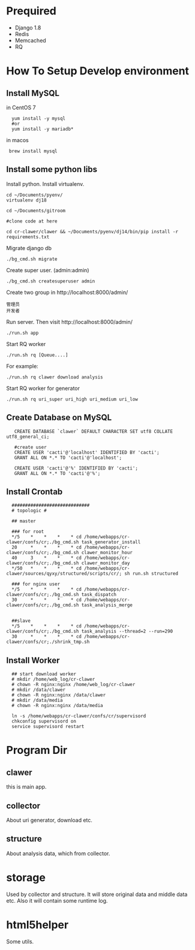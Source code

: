 # Prequired

- Django 1.8
- Redis
- Memcached
- RQ


# How To Setup Develop environment


## Install MySQL

 in CentOS 7

      yum install -y mysql
      #or
      yum install -y mariadb*

in macos

     brew install mysql


## Install some python libs

Install python. Install virtualenv.

    cd ~/Documents/pyenv/
    virtualenv dj18

    cd ~/Documents/gitroom

    #clone code at here

    cd cr-clawer/clawer && ~/Documents/pyenv/dj14/bin/pip install -r requirements.txt

Migrate django db

    ./bg_cmd.sh migrate

Create super user. (admin:admin)

    ./bg_cmd.sh createsuperuser admin


Create two group in http://localhost:8000/admin/

    管理员
    开发者

Run server. Then visit http://localhost:8000/admin/

    ./run.sh app

Start RQ worker

    ./run.sh rq [Queue....]

For example:

    ./run.sh rq clawer download analysis

Start RQ worker for generator

    ./run.sh rq uri_super uri_high uri_medium uri_low

## Create Database on MySQL

       CREATE DATABASE `clawer` DEFAULT CHARACTER SET utf8 COLLATE utf8_general_ci;

       #create user
       CREATE USER 'cacti'@'localhost' IDENTIFIED BY 'cacti';
       GRANT ALL ON *.* TO 'cacti'@'localhost';

       CREATE USER 'cacti'@'%' IDENTIFIED BY 'cacti';
       GRANT ALL ON *.* TO 'cacti'@'%';


## Install Crontab

      #############################
      # topologic #

      ## master

      ### for root
      */5    *    *    *    * cd /home/webapps/cr-clawer/confs/cr;./bg_cmd.sh task_generator_install
      20     *    *    *    * cd /home/webapps/cr-clawer/confs/cr;./bg_cmd.sh clawer_monitor_hour
      40     3    *    *    * cd /home/webapps/cr-clawer/confs/cr;./bg_cmd.sh clawer_monitor_day
      */50   *    *    *    * cd /home/webapps/cr-clawer/sources/qyxy/structured/scripts/cr/; sh run.sh structured

      ### for nginx user
      */5    *    *    *    * cd /home/webapps/cr-clawer/confs/cr;./bg_cmd.sh task_dispatch
      30     *    *    *    * cd /home/webapps/cr-clawer/confs/cr;./bg_cmd.sh task_analysis_merge


      ##slave
      */5    *    *    *    * cd /home/webapps/cr-clawer/confs/cr;./bg_cmd.sh task_analysis --thread=2 --run=290
      30     *    *    *    * cd /home/webapps/cr-clawer/confs/cr;./shrink_tmp.sh



## Install Worker


      ## start download worker
      # mkdir /home/web_log/cr-clawer
      # chown -R nginx:nginx /home/web_log/cr-clawer
      # mkdir /data/clawer
      # chown -R nginx:nginx /data/clawer
      # mkdir /data/media
      # chown -R nginx:nginx /data/media

      ln -s /home/webapps/cr-clawer/confs/cr/supervisord
      chkconfig supervisord on
      service supervisord restart



# Program Dir

## clawer

this is main app.

## collector

About uri generator, download etc.

## structure

About analysis data, which from collector.

# storage

Used by collector and structure. It will store original data and middle data etc. Also it will contain some runtime log.

# html5helper

Some utils.
